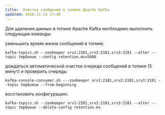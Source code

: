 ```yaml
---
title:  Очистка сообщений в топике Apache Kafka
updated: 2016-11-14 17:40
---
```

Для удаления данных в топике Apache Kafka необходимо выполнить следующие команды:

уменьшить время жизни сообщений в топике:

    kafka-topics.sh --zookeeper srv1:2181,srv2:2181,srv3:2181 --alter --topic tmpQueue --config retention.ms=5000

дождаться автоматической очистки очереди сообщений в топике (5 минут) и проверить очередь:

    kafka-console-consumer.sh ---zookeeper srv1:2181,srv2:2181,srv3:2181 --topic tmpQueue --from-beginning

восстановить конфигурацию:

    kafka-topics.sh --zookeeper srv1:2181,srv2:2181,srv3:2181 --alter --topic tmpQueue --delete-config retention.ms
